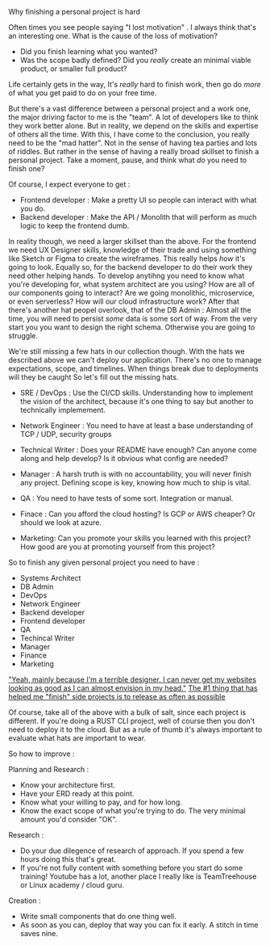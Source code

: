 Why finishing a personal project is hard

Often times you see people saying "I lost motivation" . I always think that's an interesting one. What is the cause of the loss of motivation?

- Did you finish learning what you wanted? 
- Was the scope badly defined? Did you _really_ create an minimal viable product, or smaller full product?

Life certainly gets in the way, It's _really_ hard to finish work, then go do _more_ of what you get paid to do on your free time. 

But there's a vast difference between a personal project and a work one, the major driving factor to me is the "team".
A lot of developers like to think they work better alone. But in reality, we depend on the skills and expertise of others all the time.
With this, I have come to the conclusion,  you really need to be the "mad hatter". Not in the sense of having tea parties and lots of riddles.
But rather in the sense of having a really broad skillset to finish a personal project. Take a moment, pause, and think what _do_ you need to finish one?


Of course, I expect everyone to get :

- Frontend developer : Make a pretty UI so people can interact with what you do.
- Backend developer :  Make the API / Monolith that will perform as much logic to keep the frontend dumb.


In reality though, we need a larger skillset than the above. For the frontend  we need  UX Designer skills, knowledge of their trade and using something like Sketch or Figma to create the wireframes. This really helps _how_ it's going to look.
Equally so, for the backend developer to do their work they need other helping hands. To develop anytihng you need to know what you're developing for, what system architect are you using? How are all of our components going to interact? Are we going monolithic, microservice, or even serverless? How will our cloud infrastructure work?
After that there's another hat peopel overlook, that of the DB Admin : Almost all the time, you will need to persist _some_ data is some sort of way. From the very start you you want to design the right schema. Otherwise you are going to struggle.





We're still missing a few hats in our collection though. With the hats we described above we can't deploy our application. There's no one to manage expectations, scope, and timelines. When things break due to deployments will they be caught
So let's fill out the missing hats. 

- SRE / DevOps : Use the CI/CD skills. Understanding how to implement the vision of the architect, because it's one thing to say but another to technically implemement.

- Network Engineer : You need to have at least a base understanding of TCP / UDP, security groups

- Technical Writer : Does your README have enough? Can anyone come along and help develop? Is it obvious what config are needed?

- Manager : A harsh truth is with no accountability, you will never finish any project. Defining scope is key, knowing how much to ship is vital.

- QA : You need to have tests of some sort. Integration or manual.

- Finace : Can you afford the cloud hosting? Is GCP or AWS cheaper? Or should we look at azure.

- Marketing: Can you promote your skills you learned with this project? How good are you at promoting yourself from this project?


So to finish any given personal project you need to have :
- Systems Architect
- DB Admin
- DevOps
- Network Engineer
- Backend developer
- Frontend developer
- QA
- Techincal Writer
- Manager
- Finance
- Marketing


["Yeah, mainly because I'm a terrible designer. I can never get my websites looking as good as I can almost envision in my head."](https://www.reddit.com/r/webdev/comments/3ugwz2/do_you_struggle_to_complete_personal_projects/cxex4n2/)
[The #1 thing that has helped me "finish" side projects is to release as often as possible](https://www.reddit.com/r/programming/comments/alyxfw/how_do_you_finish_big_side_projects/efjkscn/)


Of course, take all of the above with a bulk of salt, since each project is different. 
If you're doing a RUST CLI project, well of course then you don't need to deploy it to the cloud. But as a rule of thumb it's always important to evaluate what hats are important to wear.


So how to improve :


Planning and Research :
- Know your architecture first.
- Have your ERD ready at this point.
- Know what your willing to pay, and for how long.
- Know the exact scope of what you're trying to do. The very minimal amount you'd consider "OK".

Research :

- Do your due dilegence of research of approach. If you spend a few hours doing this that's great.
- If you're not fully content with something before you start do some training! Youtube has a lot, another place I really like is TeamTreehouse or Linux academy / cloud guru.


Creation :

- Write small components that do one thing well.
- As soon as you can, deploy that way you can fix it early. A stitch in time saves nine.